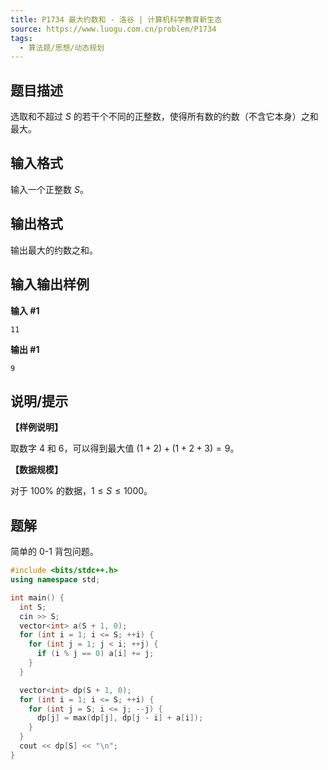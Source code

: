 ```yaml
---
title: P1734 最大约数和 - 洛谷 | 计算机科学教育新生态
source: https://www.luogu.com.cn/problem/P1734
tags:
  - 算法题/思想/动态规划
---
```


## 题目描述

选取和不超过 $S$ 的若干个不同的正整数，使得所有数的约数（不含它本身）之和最大。

## 输入格式

输入一个正整数 $S$。

## 输出格式

输出最大的约数之和。

## 输入输出样例

**输入 #1**

```
11
```

**输出 #1**

```
9
```

## 说明/提示

**【样例说明】**

取数字 $4$ 和 $6$，可以得到最大值 $(1+2)+(1+2+3)=9$。

**【数据规模】**

对于 $100 \%$ 的数据，$1 \le S \le 1000$。

## 题解
简单的 0-1 背包问题。
```cpp
#include <bits/stdc++.h>
using namespace std;

int main() {
  int S;
  cin >> S;
  vector<int> a(S + 1, 0);
  for (int i = 1; i <= S; ++i) {
    for (int j = 1; j < i; ++j) {
      if (i % j == 0) a[i] += j;
    }
  }

  vector<int> dp(S + 1, 0);
  for (int i = 1; i <= S; ++i) {
    for (int j = S; i <= j; --j) {
      dp[j] = max(dp[j], dp[j - i] + a[i]);
    }
  }
  cout << dp[S] << "\n";
}
```

